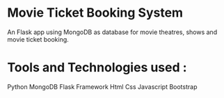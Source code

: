 # Movie Ticket Booking System

An Flask app using MongoDB as database for movie theatres, shows and movie ticket booking. 

# Tools and Technologies used :

Python
MongoDB
Flask Framework
Html 
Css
Javascript
Bootstrap
